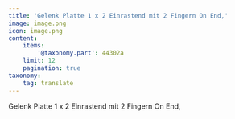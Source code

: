```yaml
---
title: 'Gelenk Platte 1 x 2 Einrastend mit 2 Fingern On End,'
image: image.png
icon: image.png
content:
    items:
        '@taxonomy.part': 44302a
    limit: 12
    pagination: true
taxonomy:
    tag: translate
---
```


Gelenk Platte 1 x 2 Einrastend mit 2 Fingern On End,
